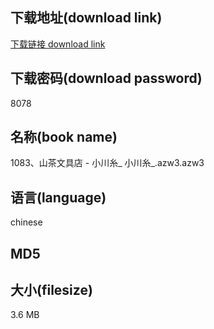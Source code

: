 ## 下载地址(download link)
[下载链接 download link](https://voluble-croquembouche-d321dc.netlify.app/?s=1083%E3%80%81%E5%B1%B1%E8%8C%B6%E6%96%87%E5%85%B7%E5%BA%97+-+%E5%B0%8F%E5%B7%9D%E7%B3%B8_+%E5%B0%8F%E5%B7%9D%E7%B3%B8_.azw3)

## 下载密码(download password)
8078

## 名称(book name)
1083、山茶文具店 - 小川糸_ 小川糸_.azw3.azw3

## 语言(language)
chinese

## MD5


## 大小(filesize)
3.6 MB
